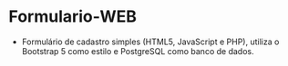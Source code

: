 # Formulario-WEB

- Formulário de cadastro simples (HTML5, JavaScript e PHP), utiliza o Bootstrap 5 como estilo e PostgreSQL como banco de dados.
